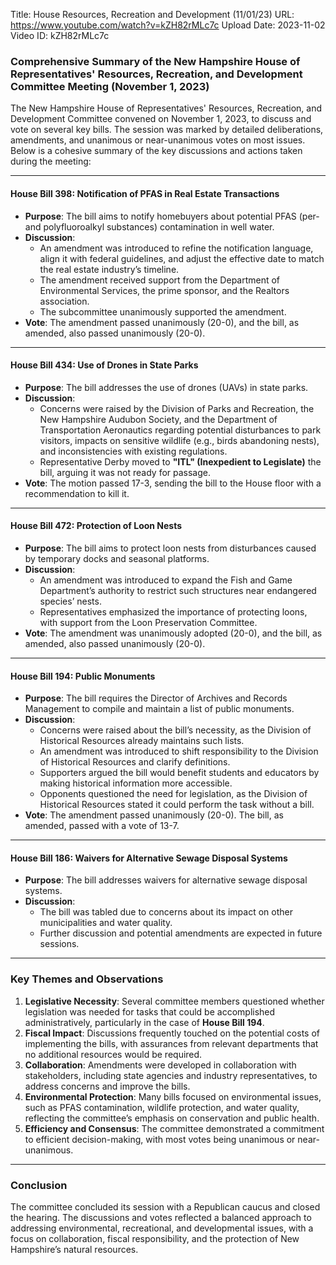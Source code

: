 Title: House Resources, Recreation and Development (11/01/23)
URL: https://www.youtube.com/watch?v=kZH82rMLc7c
Upload Date: 2023-11-02
Video ID: kZH82rMLc7c

### Comprehensive Summary of the New Hampshire House of Representatives' Resources, Recreation, and Development Committee Meeting (November 1, 2023)

The New Hampshire House of Representatives' Resources, Recreation, and Development Committee convened on November 1, 2023, to discuss and vote on several key bills. The session was marked by detailed deliberations, amendments, and unanimous or near-unanimous votes on most issues. Below is a cohesive summary of the key discussions and actions taken during the meeting:

---

#### **House Bill 398: Notification of PFAS in Real Estate Transactions**
- **Purpose**: The bill aims to notify homebuyers about potential PFAS (per- and polyfluoroalkyl substances) contamination in well water.
- **Discussion**:
  - An amendment was introduced to refine the notification language, align it with federal guidelines, and adjust the effective date to match the real estate industry’s timeline.
  - The amendment received support from the Department of Environmental Services, the prime sponsor, and the Realtors association.
  - The subcommittee unanimously supported the amendment.
- **Vote**: The amendment passed unanimously (20-0), and the bill, as amended, also passed unanimously (20-0).

---

#### **House Bill 434: Use of Drones in State Parks**
- **Purpose**: The bill addresses the use of drones (UAVs) in state parks.
- **Discussion**:
  - Concerns were raised by the Division of Parks and Recreation, the New Hampshire Audubon Society, and the Department of Transportation Aeronautics regarding potential disturbances to park visitors, impacts on sensitive wildlife (e.g., birds abandoning nests), and inconsistencies with existing regulations.
  - Representative Derby moved to **"ITL" (Inexpedient to Legislate)** the bill, arguing it was not ready for passage.
- **Vote**: The motion passed 17-3, sending the bill to the House floor with a recommendation to kill it.

---

#### **House Bill 472: Protection of Loon Nests**
- **Purpose**: The bill aims to protect loon nests from disturbances caused by temporary docks and seasonal platforms.
- **Discussion**:
  - An amendment was introduced to expand the Fish and Game Department’s authority to restrict such structures near endangered species’ nests.
  - Representatives emphasized the importance of protecting loons, with support from the Loon Preservation Committee.
- **Vote**: The amendment was unanimously adopted (20-0), and the bill, as amended, also passed unanimously (20-0).

---

#### **House Bill 194: Public Monuments**
- **Purpose**: The bill requires the Director of Archives and Records Management to compile and maintain a list of public monuments.
- **Discussion**:
  - Concerns were raised about the bill’s necessity, as the Division of Historical Resources already maintains such lists.
  - An amendment was introduced to shift responsibility to the Division of Historical Resources and clarify definitions.
  - Supporters argued the bill would benefit students and educators by making historical information more accessible.
  - Opponents questioned the need for legislation, as the Division of Historical Resources stated it could perform the task without a bill.
- **Vote**: The amendment passed unanimously (20-0). The bill, as amended, passed with a vote of 13-7.

---

#### **House Bill 186: Waivers for Alternative Sewage Disposal Systems**
- **Purpose**: The bill addresses waivers for alternative sewage disposal systems.
- **Discussion**:
  - The bill was tabled due to concerns about its impact on other municipalities and water quality.
  - Further discussion and potential amendments are expected in future sessions.

---

### **Key Themes and Observations**
1. **Legislative Necessity**: Several committee members questioned whether legislation was needed for tasks that could be accomplished administratively, particularly in the case of **House Bill 194**.
2. **Fiscal Impact**: Discussions frequently touched on the potential costs of implementing the bills, with assurances from relevant departments that no additional resources would be required.
3. **Collaboration**: Amendments were developed in collaboration with stakeholders, including state agencies and industry representatives, to address concerns and improve the bills.
4. **Environmental Protection**: Many bills focused on environmental issues, such as PFAS contamination, wildlife protection, and water quality, reflecting the committee’s emphasis on conservation and public health.
5. **Efficiency and Consensus**: The committee demonstrated a commitment to efficient decision-making, with most votes being unanimous or near-unanimous.

---

### **Conclusion**
The committee concluded its session with a Republican caucus and closed the hearing. The discussions and votes reflected a balanced approach to addressing environmental, recreational, and developmental issues, with a focus on collaboration, fiscal responsibility, and the protection of New Hampshire’s natural resources.
